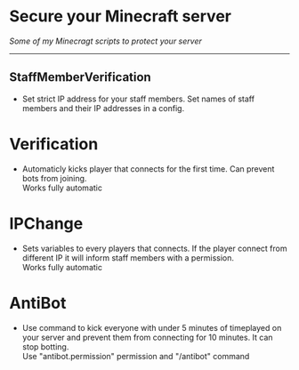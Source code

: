 # Secure your Minecraft server

_Some of my Minecragt scripts to protect your server_

---

## StaffMemberVerification

- Set strict IP address for your staff members.
Set names of staff members and their IP addresses in a config.

# Verification

- Automaticly kicks player that connects for the first time. Can prevent bots from joining.<br>
Works fully automatic

# IPChange

- Sets variables to every players that connects. If the player connect from different IP it will inform staff members with a permission.<br>
Works fully automatic

# AntiBot

- Use command to kick everyone with under 5 minutes of timeplayed on your server and prevent them from connecting for 10 minutes. It can stop botting.<br>
Use "antibot.permission" permission and "/antibot" command

